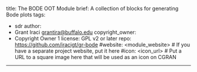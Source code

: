 title: The BODE OOT Module
brief: A collection of blocks for generating Bode plots
tags:
  - sdr
author:
  - Grant Iraci <grantira@buffalo.edu>
copyright_owner:
  - Copyright Owner 1
license: GPL v2 or later
repo: https://github.com/iracigt/gr-bode
#website: <module_website> # If you have a separate project website, put it here
#icon: <icon_url> # Put a URL to a square image here that will be used as an icon on CGRAN
---
